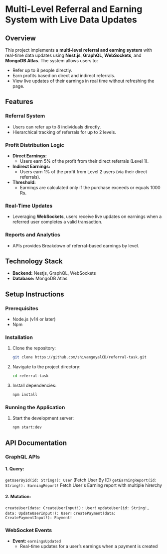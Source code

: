 # Multi-Level Referral and Earning System with Live Data Updates

## Overview
This project implements a **multi-level referral and earning system** with real-time data updates using **Nest.js**, **GraphQL**, **WebSockets**, and **MongoDB Atlas**. The system allows users to:

- Refer up to 8 people directly.
- Earn profits based on direct and indirect referrals.
- View live updates of their earnings in real time without refreshing the page.

## Features

### Referral System
- Users can refer up to 8 individuals directly.
- Hierarchical tracking of referrals for up to 2 levels.

### Profit Distribution Logic
- **Direct Earnings:**
  - Users earn 5% of the profit from their direct referrals (Level 1).
- **Indirect Earnings:**
  - Users earn 1% of the profit from Level 2 users (via their direct referrals).
- **Threshold:**
  - Earnings are calculated only if the purchase exceeds or equals 1000 Rs.

### Real-Time Updates
- Leveraging **WebSockets**, users receive live updates on earnings when a referred user completes a valid transaction.

### Reports and Analytics
- APIs provides Breakdown of referral-based earnings by level.

## Technology Stack
- **Backend:** Nestjs, GraphQL, WebSockets
- **Database:** MongoDB Atlas

## Setup Instructions

### Prerequisites
- Node.js (v14 or later)
- Npm

### Installation
1. Clone the repository:
   ```bash
   git clone https://github.com/shivamgoyalCD/referral-task.git
   ```
2. Navigate to the project directory:
   ```bash
   cd referral-task
   ```
3. Install dependencies:
   ```bash
   npm install
   ```

### Running the Application
1. Start the development server:
   ```bash
   npm start:dev
   ```

## API Documentation
### GraphQL APIs
#### 1. Query:
`getUserById(id: String!): User` (Fetch User By ID)
`getEarningReport(id: String!): EarningReport!` Fetch User's Earning report with multiple hirerchy

#### 2. Mutation: 
`createUser(data: CreateUserInput!): User!`
`updateUser(id: String!, data: UpdateUserInput!): User!`
`createPayment(data: CreatePaymentInput!): Payment!`

### WebSocket Events
- **Event:** `earningsUpdated`
  - Real-time updates for a user’s earnings when a payment is created

